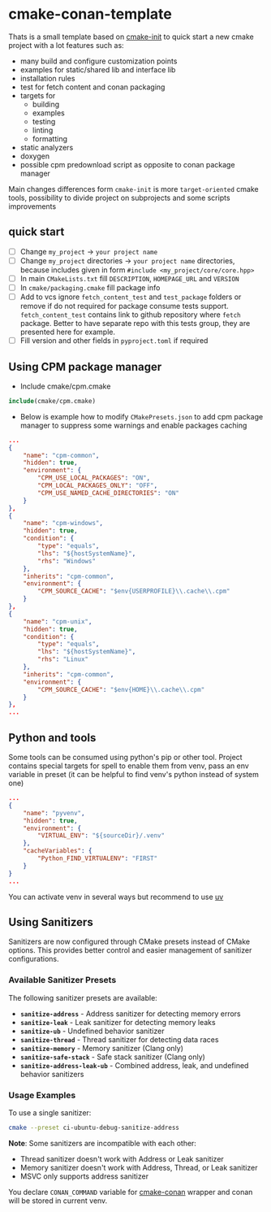 # cmake-conan-template

Thats is a small template based on [cmake-init](https://github.com/friendlyanon/cmake-init) to quick start a new cmake project with a lot features such as:

- many build and configure customization points
- examples for static/shared lib and interface lib
- installation rules
- test for fetch content and conan packaging
- targets for
  - building
  - examples
  - testing
  - linting
  - formatting
- static analyzers
- doxygen
- possible cpm predownload script as opposite to conan package manager

Main changes differences form `cmake-init` is more `target-oriented` cmake tools, possibility to divide project on subprojects and some scripts improvements

## quick start

- [ ] Change `my_project` -> `your project name`
- [ ] Change `my_project` directories -> `your project name` directories, because includes given in form `#include <my_project/core/core.hpp>`
- [ ] In main `CMakeLists.txt` fill `DESCRIPTION`, `HOMEPAGE_URL` and `VERSION`
- [ ] In `cmake/packaging.cmake` fill package info
- [ ] Add to vcs ignore `fetch_content_test` and `test_package` folders or remove if do not required for package consume tests support. `fetch_content_test` contains link to github repository where `fetch` package. Better to have separate repo with this tests group, they are presented here for example.
- [ ] Fill version and other fields in `pyproject.toml` if required

## Using CPM package manager

- Include cmake/cpm.cmake

```cmake
include(cmake/cpm.cmake)
```

- Below is example how to modify `CMakePresets.json` to add cpm package manager to suppress some warnings and enable packages caching

```json
...
{
    "name": "cpm-common",
    "hidden": true,
    "environment": {
        "CPM_USE_LOCAL_PACKAGES": "ON",
        "CPM_LOCAL_PACKAGES_ONLY": "OFF",
        "CPM_USE_NAMED_CACHE_DIRECTORIES": "ON"
    }
},
{
    "name": "cpm-windows",
    "hidden": true,
    "condition": {
        "type": "equals",
        "lhs": "${hostSystemName}",
        "rhs": "Windows"
    },
    "inherits": "cpm-common",
    "environment": {
        "CPM_SOURCE_CACHE": "$env{USERPROFILE}\\.cache\\.cpm"
    }
},
{
    "name": "cpm-unix",
    "hidden": true,
    "condition": {
        "type": "equals",
        "lhs": "${hostSystemName}",
        "rhs": "Linux"
    },
    "inherits": "cpm-common",
    "environment": {
        "CPM_SOURCE_CACHE": "$env{HOME}\\.cache\\.cpm"
    }
},
...
```

## Python and tools

Some tools can be consumed using python's pip or other tool. Project contains special targets for spell to enable them from venv, pass an env variable in preset (it can be helpful to find venv's python instead of system one)

```json
...
{
    "name": "pyvenv",
    "hidden": true,
    "environment": {
        "VIRTUAL_ENV": "${sourceDir}/.venv"
    },
    "cacheVariables": {
        "Python_FIND_VIRTUALENV": "FIRST"
    }
}
...
```

You can activate venv in several ways but recommend to use [uv](https://docs.astral.sh/uv/)

## Using Sanitizers

Sanitizers are now configured through CMake presets instead of CMake options. This provides better control and easier management of sanitizer configurations.

### Available Sanitizer Presets

The following sanitizer presets are available:

- **`sanitize-address`** - Address sanitizer for detecting memory errors
- **`sanitize-leak`** - Leak sanitizer for detecting memory leaks  
- **`sanitize-ub`** - Undefined behavior sanitizer
- **`sanitize-thread`** - Thread sanitizer for detecting data races
- **`sanitize-memory`** - Memory sanitizer (Clang only)
- **`sanitize-safe-stack`** - Safe stack sanitizer (Clang only)
- **`sanitize-address-leak-ub`** - Combined address, leak, and undefined behavior sanitizers

### Usage Examples

To use a single sanitizer:
```bash
cmake --preset ci-ubuntu-debug-sanitize-address
```

**Note**: Some sanitizers are incompatible with each other:
- Thread sanitizer doesn't work with Address or Leak sanitizer
- Memory sanitizer doesn't work with Address, Thread, or Leak sanitizer
- MSVC only supports address sanitizer

You declare `CONAN_COMMAND` variable for [cmake-conan](https://github.com/conan-io/cmake-conan) wrapper and conan will be stored in current venv.
